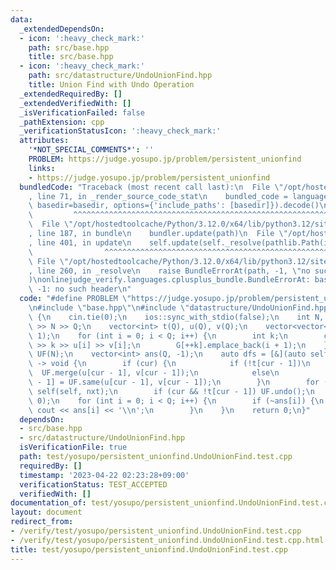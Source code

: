 ```yaml
---
data:
  _extendedDependsOn:
  - icon: ':heavy_check_mark:'
    path: src/base.hpp
    title: src/base.hpp
  - icon: ':heavy_check_mark:'
    path: src/datastructure/UndoUnionFind.hpp
    title: Union Find with Undo Operation
  _extendedRequiredBy: []
  _extendedVerifiedWith: []
  _isVerificationFailed: false
  _pathExtension: cpp
  _verificationStatusIcon: ':heavy_check_mark:'
  attributes:
    '*NOT_SPECIAL_COMMENTS*': ''
    PROBLEM: https://judge.yosupo.jp/problem/persistent_unionfind
    links:
    - https://judge.yosupo.jp/problem/persistent_unionfind
  bundledCode: "Traceback (most recent call last):\n  File \"/opt/hostedtoolcache/Python/3.12.0/x64/lib/python3.12/site-packages/onlinejudge_verify/documentation/build.py\"\
    , line 71, in _render_source_code_stat\n    bundled_code = language.bundle(stat.path,\
    \ basedir=basedir, options={'include_paths': [basedir]}).decode()\n          \
    \         ^^^^^^^^^^^^^^^^^^^^^^^^^^^^^^^^^^^^^^^^^^^^^^^^^^^^^^^^^^^^^^^^^^^^^^^^^^^^^^^^^\n\
    \  File \"/opt/hostedtoolcache/Python/3.12.0/x64/lib/python3.12/site-packages/onlinejudge_verify/languages/cplusplus.py\"\
    , line 187, in bundle\n    bundler.update(path)\n  File \"/opt/hostedtoolcache/Python/3.12.0/x64/lib/python3.12/site-packages/onlinejudge_verify/languages/cplusplus_bundle.py\"\
    , line 401, in update\n    self.update(self._resolve(pathlib.Path(included), included_from=path))\n\
    \                ^^^^^^^^^^^^^^^^^^^^^^^^^^^^^^^^^^^^^^^^^^^^^^^^^^^^^^^^^\n \
    \ File \"/opt/hostedtoolcache/Python/3.12.0/x64/lib/python3.12/site-packages/onlinejudge_verify/languages/cplusplus_bundle.py\"\
    , line 260, in _resolve\n    raise BundleErrorAt(path, -1, \"no such header\"\
    )\nonlinejudge_verify.languages.cplusplus_bundle.BundleErrorAt: base.hpp: line\
    \ -1: no such header\n"
  code: "#define PROBLEM \"https://judge.yosupo.jp/problem/persistent_unionfind\"\n\
    \n#include \"base.hpp\"\n#include \"datastructure/UndoUnionFind.hpp\"\n\nint main()\
    \ {\n    cin.tie(0);\n    ios::sync_with_stdio(false);\n    int N, Q;\n    cin\
    \ >> N >> Q;\n    vector<int> t(Q), u(Q), v(Q);\n    vector<vector<int>> G(Q +\
    \ 1);\n    for (int i = 0; i < Q; i++) {\n        int k;\n        cin >> t[i]\
    \ >> k >> u[i] >> v[i];\n        G[++k].emplace_back(i + 1);\n    }\n\n    UndoUnionFind\
    \ UF(N);\n    vector<int> ans(Q, -1);\n    auto dfs = [&](auto self, int cur)\
    \ -> void {\n        if (cur) {\n            if (!t[cur - 1])\n              \
    \  UF.merge(u[cur - 1], v[cur - 1]);\n            else\n                ans[cur\
    \ - 1] = UF.same(u[cur - 1], v[cur - 1]);\n        }\n        for (int nxt : G[cur])\
    \ self(self, nxt);\n        if (cur && !t[cur - 1]) UF.undo();\n    };\n    dfs(dfs,\
    \ 0);\n    for (int i = 0; i < Q; i++) {\n        if (~ans[i]) {\n           \
    \ cout << ans[i] << '\\n';\n        }\n    }\n    return 0;\n}"
  dependsOn:
  - src/base.hpp
  - src/datastructure/UndoUnionFind.hpp
  isVerificationFile: true
  path: test/yosupo/persistent_unionfind.UndoUnionFind.test.cpp
  requiredBy: []
  timestamp: '2023-04-22 02:23:28+09:00'
  verificationStatus: TEST_ACCEPTED
  verifiedWith: []
documentation_of: test/yosupo/persistent_unionfind.UndoUnionFind.test.cpp
layout: document
redirect_from:
- /verify/test/yosupo/persistent_unionfind.UndoUnionFind.test.cpp
- /verify/test/yosupo/persistent_unionfind.UndoUnionFind.test.cpp.html
title: test/yosupo/persistent_unionfind.UndoUnionFind.test.cpp
---
```

